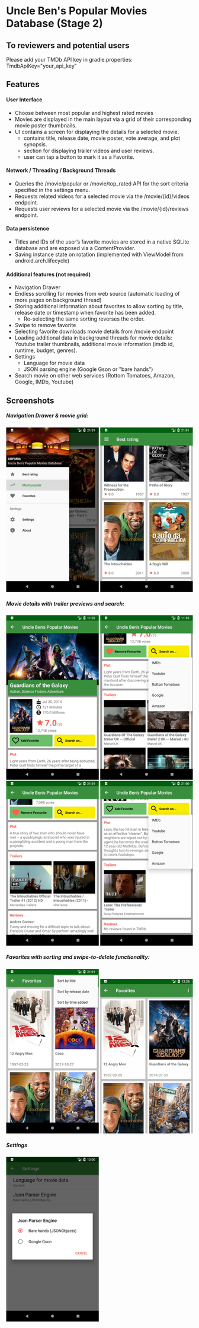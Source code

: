 # Uncle Ben's Popular Movies Database (Stage 2)

## To reviewers and potential users
Please add your TMDb API key in gradle.properties: TmdbApiKey="your_api_key"


## Features

#### User Interface
* Choose between most popular and highest rated movies
* Movies are displayed in the main layout via a grid of their corresponding movie poster thumbnails.
* UI contains a screen for displaying the details for a selected movie.
    * contains title, release date, movie poster, vote average, and plot synopsis.
    * section for displaying trailer videos and user reviews.
    * user can tap a button to mark it as a Favorite.

#### Network / Threading / Background Threads
* Queries the /movie/popular or /movie/top_rated API for the sort criteria specified in the settings menu.
* Requests related videos for a selected movie via the /movie/{id}/videos endpoint.
* Requests user reviews for a selected movie via the /movie/{id}/reviews endpoint.


#### Data persistence
* Titles and IDs of the user’s favorite movies are stored in a native SQLite database and are exposed via a ContentProvider.
* Saving instance state on rotation (implemented with ViewModel from android.arch.lifecycle)

#### Additional features (not required)
* Navigation Drawer
* Endless scrolling for movies from web source (automatic loading of more pages on background thread)
* Storing additional information about favorites to allow sorting by title, release date or timestamp when favorite has been added.
    * Re-selecting the same sorting reverses the order.
* Swipe to remove favorite
* Selecting favorite downloads movie details from /movie endpoint
* Loading additional data in background threads for movie details: Youtube trailer thumbnails, additional movie information (imdb id, runtime, budget, genres).
* Settings
    * Language for movie data
    * JSON parsing engine (Google Gson or "bare hands")
* Search movie on other web services (Rottom Tomatoes, Amazon, Google, IMDb, Youtube)




## Screenshots

##### Navigation Drawer & movie grid:
<img src="/screenshots/main_nav_drawer.jpg" width="250">  <img src="/screenshots/main_movies_grid.jpg" width="250">

##### Movie details with trailer previews and search:
<img src="/screenshots/movie_details.jpg" width="250"> <img src="/screenshots/movie_details_trailers_and_search.jpg" width="250"> <img src="/screenshots/movie_details_less_trailers.jpg" width="250"> <img src="/screenshots/movie_details_less_trailers_no_reviews.jpg" width="250">

##### Favorites with sorting and swipe-to-delete functionality:
<img src="/screenshots/favorites_sorting.jpg" width="250"> <img src="/screenshots/favorites_swipe_to_delete.gif" width="250">

##### Settings
<img src="/screenshots/settings.jpg" width="250">